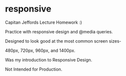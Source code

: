 responsive
==========
Capitan Jeffords Lecture Homework :)

Practice with responsive design and @media queries. 

Designed to look good at the most common screen sizes-

  480px,
  720px,
  960px,
  and
  1400px.

Was my introduction to Responsive Design.

Not Intended for Production.
